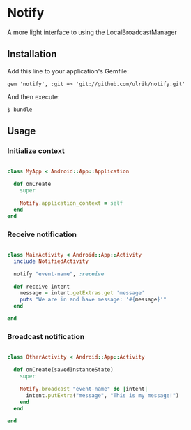 # Notify

A more light interface to using the LocalBroadcastManager

## Installation

Add this line to your application's Gemfile:

    gem 'notify', :git => 'git://github.com/ulrik/notify.git'

And then execute:

    $ bundle

## Usage


### Initialize context
```ruby

class MyApp < Android::App::Application

  def onCreate
    super

    Notify.application_context = self
  end
end

```

### Receive notification
```ruby

class MainActivity < Android::App::Activity  
  include NotifiedActivity

  notify "event-name", :receive

  def receive intent
    message = intent.getExtras.get 'message'
    puts "We are in and have message: '#{message}'"
  end

end

```

### Broadcast notification

```ruby

class OtherActivity < Android::App::Activity  

  def onCreate(savedInstanceState)
    super

    Notify.broadcast "event-name" do |intent|
      intent.putExtra("message", "This is my message!")
    end
  end

end

```




